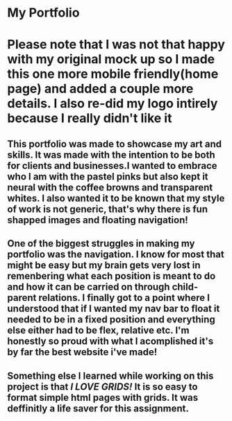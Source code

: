 # **My Portfolio** 

# Please note that I was not that happy with my original mock up so I made this one more mobile friendly(home page) and added a couple more details. I also re-did my logo intirely because I really didn't like it

## This portfolio was made to showcase my art and skills. It was made with the intention to be both for clients and businesses.I wanted to embrace who I am with the pastel pinks but also kept it neural with the coffee browns and transparent whites. I also wanted it to be known that my style of work is not generic, that's why there is fun shapped images and floating navigation! 

## One of the biggest struggles in making my portfolio was the navigation. I know for most that might be easy but my brain gets very lost in remenbering what each position is meant to do and how it can be carried on through child-parent relations. I finally got to a point where I understood that if I wanted my nav bar to float it needed to be in a fixed position and everything else either had to be flex, relative etc. I'm honestly so proud with what I acomplished it's by far the best website i've made!

## Something else I learned while working on this project is that *I LOVE GRIDS!* It is so easy to format simple html pages with grids. It was deffinitly a life saver for this assignment. 

[^1]: ### Some assests I used was the css reset from [meyerweb](http://meyerweb.com/eric/tools/css/reset/ and some adobe fonts)
